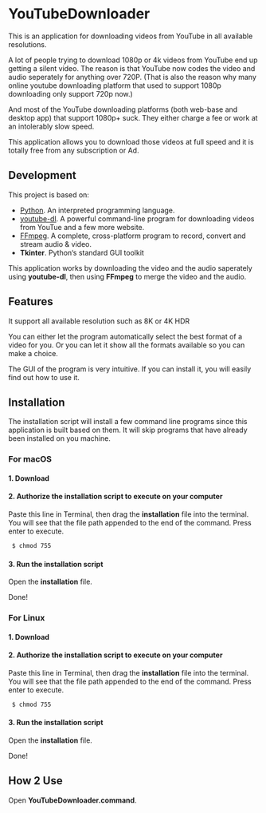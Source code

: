 # YouTubeDownloader


This is an application for downloading videos from YouTube in all available resolutions.

A lot of people trying to download 1080p or 4k videos from YouTube end up getting a silent video. The reason is that YouTube now codes the video and  audio seperately for anything over 720P. (That is also the reason why many online youtube downloading platform that used to support 1080p downloading only support 720p now.)

And most of the YouTube downloading platforms (both web-base and desktop app) that support 1080p+ suck. They either charge a fee or work at an intolerably slow speed.

This application allows you to download those videos at full speed and it is totally free from any subscription or Ad.



## Development

This project is based on:

- [Python](https://www.python.org/).  An interpreted programming language.
- [youtube-dl](https://ytdl-org.github.io/youtube-dl/). A powerful command-line program for downloading videos from YouTue and a few more website.
- [FFmpeg](https://ffmpeg.org/). A complete, cross-platform program to record, convert and stream audio & video.
- **Tkinter**. Python‘s standard GUI toolkit

This application works by downloading the video and the audio saperately using **youtube-dl**, then using **FFmpeg** to merge the video and the audio. 



## Features

It support all available resolution such as 8K or 4K HDR 

You can either let the program automatically select the best format of a video for you. Or you can let it show all the formats available so you can make a choice.

The GUI of the program is very intuitive. If you can install it, you will easily find out how to use it.



## Installation

The installation script will install a few command line programs since this application is built based on them. It will skip programs that have already been installed on you machine.



### For macOS

#### 1. Download

#### 2. Authorize the installation script to execute on your computer

Paste this line in Terminal, then drag the **installation** file into the terminal. You will see that the file path appended to the end of the command. Press enter to execute.

```bash
 $ chmod 755 
```

#### 3. Run the installation script

Open the **installation** file.

Done!



### For Linux

#### 1. Download

#### 2. Authorize the installation script to execute on your computer

Paste this line in Terminal, then drag the **installation** file into the terminal. You will see that the file path appended to the end of the command. Press enter to execute.

```bash
 $ chmod 755 
```

#### 3. Run the installation script

Open the **installation** file.

Done!



## How 2 Use

Open **YouTubeDownloader.command**.